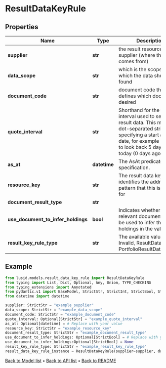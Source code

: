 # ResultDataKeyRule

## Properties
Name | Type | Description | Notes
------------ | ------------- | ------------- | -------------
**supplier** | **str** | the result resource supplier (where the data comes from) | 
**data_scope** | **str** | which is the scope in which the data should be found | 
**document_code** | **str** | document code that defines which document is desired | 
**quote_interval** | **str** | Shorthand for the time interval used to select result data. This must be a dot-separated string              specifying a start and end date, for example &#39;5D.0D&#39; to look back 5 days from today (0 days ago). | [optional] 
**as_at** | **datetime** | The AsAt predicate specification. | [optional] 
**resource_key** | **str** | The result data key that identifies the address pattern that this is a rule for | 
**document_result_type** | **str** |  | 
**use_document_to_infer_holdings** | **bool** | Indicates whether the relevant document should be used to infer the set of holdings in the valuation. | [optional] 
**result_key_rule_type** | **str** | The available values are: Invalid, ResultDataKeyRule, PortfolioResultDataKeyRule | 
## Example

```python
from lusid.models.result_data_key_rule import ResultDataKeyRule
from typing import List, Dict, Optional, Any, Union, TYPE_CHECKING
from typing_extensions import Annotated
from pydantic.v1 import BaseModel, StrictStr, StrictInt, StrictBool, StrictFloat, StrictBytes, Field, validator, ValidationError, conlist, constr
from datetime import datetime

supplier: StrictStr = "example_supplier"
data_scope: StrictStr = "example_data_scope"
document_code: StrictStr = "example_document_code"
quote_interval: Optional[StrictStr] = "example_quote_interval"
as_at: Optional[datetime] = # Replace with your value
resource_key: StrictStr = "example_resource_key"
document_result_type: StrictStr = "example_document_result_type"
use_document_to_infer_holdings: Optional[StrictBool] = # Replace with your value
use_document_to_infer_holdings:Optional[StrictBool] = None
result_key_rule_type: StrictStr = "example_result_key_rule_type"
result_data_key_rule_instance = ResultDataKeyRule(supplier=supplier, data_scope=data_scope, document_code=document_code, quote_interval=quote_interval, as_at=as_at, resource_key=resource_key, document_result_type=document_result_type, use_document_to_infer_holdings=use_document_to_infer_holdings, result_key_rule_type=result_key_rule_type)

```

[Back to Model list](../README.md#documentation-for-models) &#8226; [Back to API list](../README.md#documentation-for-api-endpoints) &#8226; [Back to README](../README.md)

